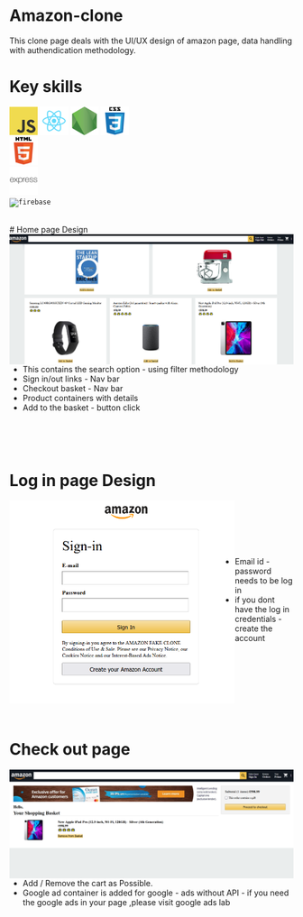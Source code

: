 # Amazon-clone

This clone page deals with the UI/UX design of amazon page, data handling with authendication methodology.

# Key skills
<code><img height="50" src="https://raw.githubusercontent.com/github/explore/80688e429a7d4ef2fca1e82350fe8e3517d3494d/topics/javascript/javascript.png"></code>
<code><img height="50" src="https://raw.githubusercontent.com/github/explore/80688e429a7d4ef2fca1e82350fe8e3517d3494d/topics/react/react.png"></code>
<code><img height="50" src="https://raw.githubusercontent.com/github/explore/80688e429a7d4ef2fca1e82350fe8e3517d3494d/topics/nodejs/nodejs.png"></code> 
<code><img height="50" src="https://raw.githubusercontent.com/devicons/devicon/master/icons/css3/css3-original-wordmark.svg" alt="css3" /> </code>
<code><img height="50" src="https://raw.githubusercontent.com/devicons/devicon/master/icons/html5/html5-original-wordmark.svg" alt="html5" /> </code> 
<code><img height="50" src="https://raw.githubusercontent.com/devicons/devicon/master/icons/express/express-original-wordmark.svg" alt="express.js" /> </code>
<code><img height="50" src="https://www.vectorlogo.zone/logos/firebase/firebase-icon.svg" alt="firebase" /></code>

 <br/>
# Home page Design 
  <img align="left" width="600" heignt="300" src="https://github.com/Divyathali/amazon-clone-with-back-end/blob/main/amzon-clone-images/Amazon-front-home-page.png">
<br/>
  <p align="right" padding="20">
    <ul>
      <li> This contains the search option - using filter methodology</li>
      <li> Sign in/out links - Nav bar </li>
      <li> Checkout basket - Nav bar </li>
      <li> Product containers with details </li>
      <li> Add to the basket - button click </li>
    </ul> 
  </p>
  
<br/>
<br/>
<br/>

# Log in page Design

<img align="left" width="400" heignt="300" src="https://github.com/Divyathali/amazon-clone-with-back-end/blob/main/amzon-clone-images/log-in-page.png"> 
<br/>
<br/>
<br/>
<br/>
<br/>


<p align="right">
    <ul>
      <li> Email id - password needs to be log in</li>
      <li> if you dont have the log in credentials - create the account </li>
    </ul> 
  </p>
  <br/>
<br/>
<br/>
<br/>
<br/>
<br/>
<br/>

# Check out page
<img align="left" width="600" heignt="300" src="https://github.com/Divyathali/amazon-clone-with-back-end/blob/main/amzon-clone-images/shopping-cart.png">
<br/>
<br/>

<p align="right">
    <ul>
      <li> Add / Remove the cart as Possible.</li>
      <li> Google ad container is added for google - ads without API - if you need the google ads in your page ,please visit google ads lab</li>
    </ul> 
  </p>
